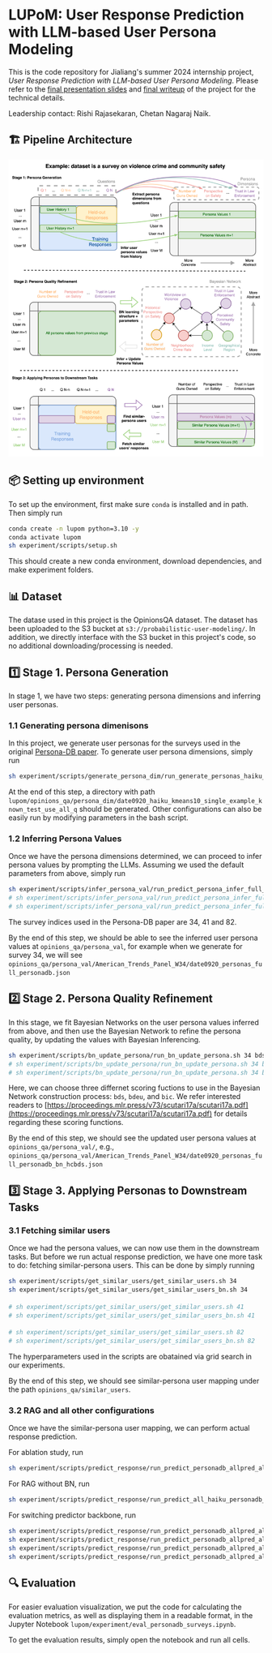 # LUPoM: User Response Prediction with LLM-based User Persona Modeling

This is the code repository for Jialiang's summer 2024 internship project, *User Response Prediction with LLM-based User Persona Modeling*. Please refer to the [final presentation slides](https://drive.corp.amazon.com/documents/liamjxu@/Internship%202024/Jialiang_final_2024_v4.pdf) and [final writeup]() of the project for the technical details.

Leadership contact: Rishi Rajasekaran, Chetan Nagaraj Naik.  

## 🏗️ Pipeline Architecture

![architecture](./img/arch_overview.png)

## 📦 Setting up environment

To set up the environment, first make sure `conda` is installed and in path. Then simply run 

```bash
conda create -n lupom python=3.10 -y
conda activate lupom
sh experiment/scripts/setup.sh
```

This should create a new conda environment, download dependencies, and make experiment folders.

## 📊 Dataset

The datase used in this project is the OpinionsQA dataset. The dataset has been uploaded to the S3 bucket at `s3://probabilistic-user-modeling/`. In addition, we directly interface with the S3 bucket in this project's code, so no additional downloading/processing is needed.

## 1️⃣ Stage 1. Persona Generation

In stage 1, we have two steps: generating persona dimensions and inferring user personas.

### 1.1 Generating persona dimenisons

In this project, we generate user personas for the surveys used in the original [Persona-DB paper](https://arxiv.org/abs/2402.11060). To generate user persona dimensions, simply run

```bash
sh experiment/scripts/generate_persona_dim/run_generate_personas_haiku_kmeans10_desc_personadb.sh
```

At the end of this step, a directory with path `lupom/opinions_qa/persona_dim/date0920_haiku_kmeans10_single_example_known_test_use_all_q` should be generated. Other configurations can also be easily run by modifying parameters in the bash script. 

### 1.2 Inferring Persona Values
Once we have the persona dimensions determined, we can proceed to infer persona values by prompting the LLMs. Assuming we used the default parameters from above, simply run

```bash
sh experiment/scripts/infer_persona_val/run_predict_persona_infer_full_haiku_personadb.sh 34
# sh experiment/scripts/infer_persona_val/run_predict_persona_infer_full_haiku_personadb.sh 41
# sh experiment/scripts/infer_persona_val/run_predict_persona_infer_full_haiku_personadb.sh 82
```

The survey indices used in the Persona-DB paper are 34, 41 and 82. 

By the end of this step, we should be able to see the inferred user persona values at `opinions_qa/persona_val`, for example when we generate for survey 34, we will see `opinions_qa/persona_val/American_Trends_Panel_W34/date0920_personas_full_personadb.json`

## 2️⃣ Stage 2. Persona Quality Refinement

In this stage, we fit Bayesian Networks on the user persona values inferred from above, and then use the Bayesian Network to refine the persona quality, by updating the values with Bayesian Inferencing. 

```bash
sh experiment/scripts/bn_update_persona/run_bn_update_persona.sh 34 bds
# sh experiment/scripts/bn_update_persona/run_bn_update_persona.sh 34 bdeu
# sh experiment/scripts/bn_update_persona/run_bn_update_persona.sh 34 bic
```

Here, we can choose three differnet scoring fuctions to use in the Bayesian Network construction process: `bds`, `bdeu`, and `bic`. We refer interested readers to [https://proceedings.mlr.press/v73/scutari17a/scutari17a.pdf](https://proceedings.mlr.press/v73/scutari17a/scutari17a.pdf) for details regarding these scoring functions.

By the end of this step, we should see the updated user persona values at `opinions_qa/persona_val/`, e.g., `opinions_qa/persona_val/American_Trends_Panel_W34/date0920_personas_full_personadb_bn_hcbds.json`

## 3️⃣ Stage 3. Applying Personas to Downstream Tasks

### 3.1 Fetching similar users
Once we had the persona values, we can now use them in the downstream tasks. But before we run actual response prediction, we have one more task to do: fetching similar-persona users. This can be done by simply running

```bash
sh experiment/scripts/get_similar_users/get_similar_users.sh 34
sh experiment/scripts/get_similar_users/get_similar_users_bn.sh 34

# sh experiment/scripts/get_similar_users/get_similar_users.sh 41
# sh experiment/scripts/get_similar_users/get_similar_users_bn.sh 41

# sh experiment/scripts/get_similar_users/get_similar_users.sh 82
# sh experiment/scripts/get_similar_users/get_similar_users_bn.sh 82
```

The hyperparameters used in the scripts are obatained via grid search in our experiments.

By the end of this step, we should see similar-persona user mapping under the path `opinions_qa/similar_users`.

### 3.2 RAG and all other configurations

Once we have the similar-persona user mapping, we can perform actual response prediction. 

For ablation study, run

```bash
sh experiment/scripts/predict_response/run_predict_personadb_allpred_allconfig.sh 34 haiku
```

For RAG without BN, run
```bash
sh experiment/scripts/predict_response/run_predict_all_haiku_personadb_rag.sh 34
```


For switching predictor backbone, run

```bash
sh experiment/scripts/predict_response/run_predict_personadb_allpred_allconfig.sh 34 haiku
sh experiment/scripts/predict_response/run_predict_personadb_allpred_allconfig.sh 34 sonnet
sh experiment/scripts/predict_response/run_predict_personadb_allpred_allconfig.sh 34 mistrallarge
sh experiment/scripts/predict_response/run_predict_personadb_allpred_allconfig.sh 34 llama70b3
```

## 🔍 Evaluation

For easier evaluation visualization, we put the code for calculating the evaluation metrics, as well as displaying them in a readable format, in the Jupyter Notebook `lupom/experiment/eval_personadb_surveys.ipynb`. 

To get the evaluation results, simply open the notebook and run all cells.